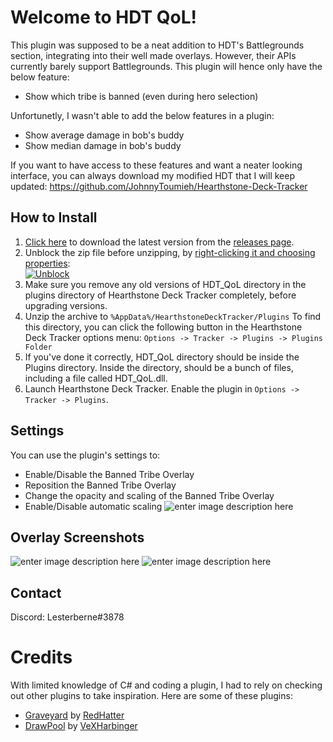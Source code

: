 # Welcome to HDT QoL!

This plugin was supposed to be a neat addition to HDT's Battlegrounds section, integrating into their well made overlays.
However, their APIs currently barely support Battlegrounds. This plugin will hence only have the below feature:
- Show which tribe is banned (even during hero selection)

Unfortunetly, I wasn't able to add the below features in a plugin:
- Show average damage in bob's buddy
- Show median damage in bob's buddy

If you want to have access to these features and want a neater looking interface, you can always download my modified HDT that I will keep updated:
https://github.com/JohnnyToumieh/Hearthstone-Deck-Tracker

## How to Install

1. [Click here](https://github.com/JohnnyToumieh/HDT_QoL/releases) to download the latest version from the [releases page](https://github.com/JohnnyToumieh/HDT_QoL/releases).
2.  Unblock the zip file before unzipping, by  [right-clicking it and choosing properties](http://blogs.msdn.com/b/delay/p/unblockingdownloadedfile.aspx):  
[![Unblock](https://i.imgur.com/3t618Rz.png?raw=true)](https://i.imgur.com/3t618Rz.png?raw=true)
3.  Make sure you remove any old versions of HDT_QoL directory in the plugins directory of Hearthstone Deck Tracker completely, before upgrading versions.
4.  Unzip the archive to  `%AppData%/HearthstoneDeckTracker/Plugins`  To find this directory, you can click the following button in the Hearthstone Deck Tracker options menu:  `Options -> Tracker -> Plugins -> Plugins Folder`
5.  If you've done it correctly, HDT_QoL directory should be inside the Plugins directory. Inside the directory, should be a bunch of files, including a file called HDT_QoL.dll.
6.  Launch Hearthstone Deck Tracker. Enable the plugin in  `Options -> Tracker -> Plugins`.

## Settings

You can use the plugin's settings to:
- Enable/Disable the Banned Tribe Overlay
- Reposition the Banned Tribe Overlay
- Change the opacity and scaling of the Banned Tribe Overlay
- Enable/Disable automatic scaling
![enter image description here](https://i.imgur.com/IX3T2ly.png)

## Overlay Screenshots

![enter image description here](https://i.imgur.com/eydDAfs.png)
![enter image description here](https://i.imgur.com/CK7NorN.png)

## Contact
Discord: Lesterberne#3878

# Credits
With limited knowledge of C# and coding a plugin, I had to rely on checking out other plugins to take inspiration.
Here are some of these plugins:

- [Graveyard](https://github.com/RedHatter/Graveyard) by [RedHatter](https://github.com/RedHatter)
- [DrawPool](https://github.com/VeXHarbinger/DrawPool) by [VeXHarbinger](https://github.com/VeXHarbinger)
